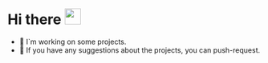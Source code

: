 <h1>Hi there <a href="https://daniilshat.ru/" target="_blank"></a> 
<img src="https://github.com/blackcater/blackcater/raw/main/images/Hi.gif" height="32"/></h1>

+ 🌱 I`m working on some projects.
+ 🔭 If you have any suggestions about the projects, you can push-request.
